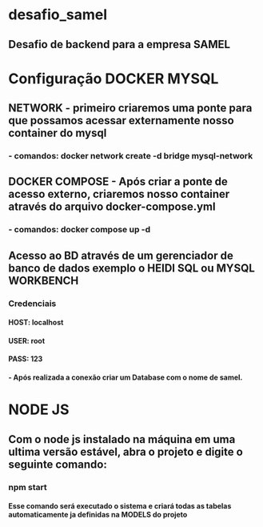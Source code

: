 # desafio_samel
## Desafio de backend para a empresa SAMEL

# Configuração DOCKER MYSQL
## NETWORK - primeiro criaremos uma ponte para que possamos acessar externamente nosso container do mysql
### - comandos: docker network create -d bridge mysql-network

## DOCKER COMPOSE - Após criar a ponte de acesso externo, criaremos nosso container através do arquivo docker-compose.yml
### - comandos: docker compose up -d

## Acesso ao BD através de um gerenciador de banco de dados exemplo o HEIDI SQL ou MYSQL WORKBENCH
### Credenciais 
#### HOST: localhost
#### USER: root
#### PASS: 123
#### - Após realizada a conexão criar um Database com o nome de samel.

# NODE JS
## Com o node js instalado na máquina em uma ultima versão estável, abra o projeto e digite o seguinte comando:
### npm start
#### Esse comando será executado o sistema e criará todas as tabelas automaticamente ja definidas na MODELS do projeto

